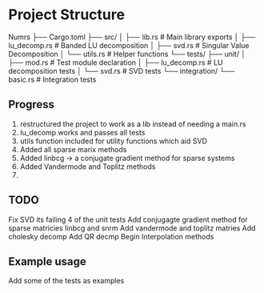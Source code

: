 # Project Structure

Numrs
├── Cargo.toml
├── src/
│   ├── lib.rs          # Main library exports
│   ├── lu_decomp.rs    # Banded LU decomposition
│   ├── svd.rs         # Singular Value Decomposition
│   └── utils.rs       # Helper functions
└── tests/
    ├── unit/
    │   ├── mod.rs      # Test module declaration
    │   ├── lu_decomp.rs # LU decomposition tests
    │   └── svd.rs      # SVD tests
    └── integration/
        └── basic.rs    # Integration tests

## Progress
1. restructured the project to work as a lib instead of needing a main.rs 
2. lu_decomp works and passes all tests
3. utils function included for utility functions which aid SVD
4. Added all sparse marix methods
5. Added linbcg -> a conjugate gradient method for sparse systems
6. Added Vandermode and Toplitz methods
7. 
## TODO 
Fix SVD its failing 4 of the unit tests
Add conjugagte gradient method for sparse matricies linbcg and snrm
Add vandermode and toplitz matries
Add cholesky decomp
Add QR decmp
Begin Interpolation methods

## Example usage
Add some of the tests as examples
